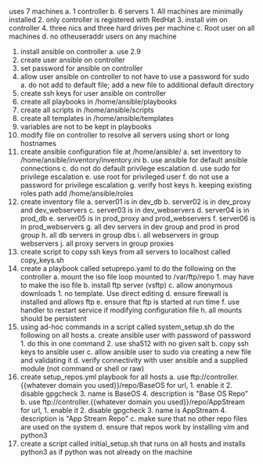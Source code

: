 uses 7 machines
	a. 1 controller
	b. 6 servers
		1. All machines are minimally installed
		2. only controller is registered with RedHat
		3. install vim on controller
		4. three nics and three hard drives per machine
	c. Root user on all machines
	d. no otheuseraddr users on any machine 
	
1. install ansible on controller
	a. use 2.9
2. create user ansible on controller
3. set password for ansible on controller
4. allow user ansible on controller to not have to use a password for sudo 
	a. do not add to default file; add a new file to additional default directory
5. create ssh keys for user ansible on controller
6. create all playbooks in /home/ansible/playbooks
7. create all scripts in /home/ansible/scripts
8. create all templates in /home/ansible/templates
9. variables are not to be kept in playbooks
10. modify file on controller to resolve all servers using short or long hostnames
11. create ansible configuration file at /home/ansible/
	a. set inventory to /home/ansible/inventory/inventory.ini
	b. use ansible for default ansible connections
	c. do not do default privilege escalation
	d. use sudo for privilege escalation
	e. use root for privileged user
	f. do not use a password for privilege escalation
	g. verify host keys
	h. keeping existing roles path add /home/ansible/roles
12. create inventory file 
	a. server01 is in dev_db
	b. server02 is in dev_proxy and dev_webservers
	c. server03 is in dev_webservers
	d. server04 is in prod_db
	e. server05 is in prod_proxy and prod_webservers
	f. server06 is in prod_webservers
	g. all dev servers in dev group and prod in prod group
	h. all db servers in group dbs
	i. all webservers in group webservers
	j. all proxy servers in group proxies
13. create script to copy ssh keys from all servers to localhost called copy_keys.sh
14. create a playbook called setuprepo.yaml to do the following on the controller
	a. mount the iso file loop mounted to /var/ftp/repo
		1. may have to make the iso file
	b. install ftp server (vsftp)
	c. allow anonymous downloads
		1. no template.  Use direct editing
	d. ensure firewall is installed and allows ftp
	e. ensure that ftp is started at run time
	f. use handler to restart service if modifying configuration file
	h. all mounts should be persistent
15. using ad-hoc commands in a script called system_setup.sh do the following on all hosts
	a. create ansible user with password of password	
		1. do this in one command
		2. use sha512 with no given salt
	b. copy ssh keys to ansible user
	c. allow ansible user to sudo via creating a new file and validating it
	d. verify connectivity with user ansible and a supplied module (not command or shell or raw)
16. create setup_repos.yml playbook for all hosts
	a. use ftp://controller.{{whatever domain you used}}/repo/BaseOS for url, 
		1. enable it
		2. disable gpgcheck
		3. name is BaseOS
		4. description is "Base OS Repo"
	b. use ftp://controller.{{whatever domain you used}}/repo/AppStream for url, 
		1. enable it
		2. disable gpgcheck
		3. name is AppStream
		4. description is "App Stream Repo"
	c. make sure that no other repo files are used on the system
	d. ensure that repos work by installing vim and python3
17. create a script called initial_setup.sh that runs on all hosts and installs python3 as if python was not already on the machine

